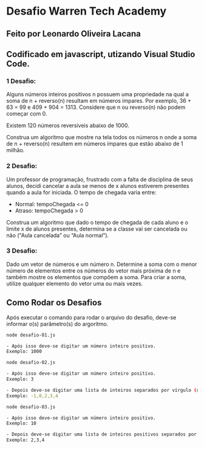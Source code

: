 # Desafio Warren Tech Academy

## Feito por Leonardo Oliveira Lacana

## Codificado em javascript, utizando Visual Studio Code.

### 1 Desafio:

Alguns números inteiros positivos n possuem uma propriedade na qual a soma de n + reverso(n) resultam em números ímpares. Por exemplo, 36 + 63 = 99 e 409 + 904 = 1313. Considere que n ou reverso(n) não podem começar com 0.

Existem 120 números reversíveis abaixo de 1000.

Construa um algoritmo que mostre na tela todos os números n onde a soma de n + reverso(n) resultem em números ímpares que estão abaixo de 1 milhão.

### 2 Desafio:

Um professor de programação, frustrado com a falta de disciplina de seus alunos, decidi cancelar a aula se menos de x alunos estiverem presentes quando a aula for iniciada. O tempo de chegada varia entre:

 - Normal: tempoChegada <= 0
 - Atraso: tempoChegada > 0
 
 Construa um algoritmo que dado o tempo de chegada de cada aluno e o limite x de alunos presentes, determina se a classe vai ser cancelada ou não ("Aula cancelada” ou “Aula normal”).

### 3 Desafio:

Dado um vetor de números e um número n. Determine a soma com o menor número de elementos entre os números do vetor mais próxima de n e também mostre os elementos que compõem a soma. Para criar a soma, utilize qualquer elemento do vetor uma ou mais vezes.

## Como Rodar os Desafios

Após executar o comando para rodar o arquivo do desafio, deve-se informar o(s) parâmetro(s) do argoritmo.

  ```bash
node desafio-01.js

- Após isso deve-se digitar um número inteiro positivo.
Exemplo: 1000
```

  ```bash
node desafio-02.js

- Após isso deve-se digitar um número inteiro positivo.
Exemplo: 3

- Depois deve-se digitar uma lista de inteiros separados por vírgulo (obs.: não colocar espaços entre os mesmos).
Exemplo: -1,0,2,3,4
```

  ```bash
node desafio-03.js

- Após isso deve-se digitar um número inteiro positivo.
Exemplo: 10

- Depois deve-se digitar uma lista de inteiros positivos separados por vírgulo (obs.: não colocar espaços entre os mesmos).
Exemplo: 2,3,4
```